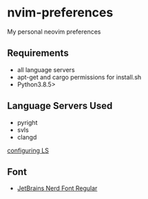 # nvim-preferences
My personal neovim preferences

## Requirements
- all language servers
- apt-get and cargo permissions for install.sh
- Python3.8.5>

## Language Servers Used
- pyright
- svls
- clangd

[configuring LS](https://github.com/neovim/nvim-lspconfig/blob/master/CONFIG.md)

## Font
- [JetBrains Nerd Font Regular](https://www.nerdfonts.com/font-downloads)
